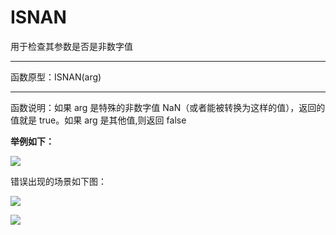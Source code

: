 # ISNAN
用于检查其参数是否是非数字值

*****
函数原型：ISNAN(arg)
*****
函数说明：如果 arg 是特殊的非数字值 NaN（或者能被转换为这样的值），返回的值就是 true。如果 arg 是其他值,则返回 false

**举例如下：**

![](../img/6-3-4-21i1.png)

错误出现的场景如下图：

![](../img/6-3-4-21i2.png)

![](../img/6-3-4-21i3.png)
